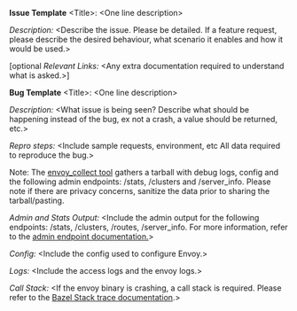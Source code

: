 **Issue Template**
&lt;Title&gt;: &lt;One line description&gt;

*Description:* &lt;Describe the issue. Please be detailed.
If a feature request, please describe the desired behaviour, what 
scenario it enables and how it would be used.&gt;

[optional *Relevant Links:* &lt;Any extra documentation required to 
understand what is asked.>]

**Bug Template**
&lt;Title&gt;: &lt;One line description&gt;

*Description:* &lt;What issue is being seen? Describe what should be 
happening instead of the bug, ex not a crash, a value should be returned,
etc.&gt;

*Repro steps:* &lt;Include sample requests, environment, etc All data 
required to reproduce the bug.&gt;

Note: The [envoy_collect tool](https://github.com/envoyproxy/envoy/blob/master/tools/envoy_collect/README.md)
gathers a tarball with debug logs, config and the following admin 
endpoints: /stats, /clusters and /server_info. Please note if there are
privacy concerns, sanitize the data prior to sharing the tarball/pasting. 

*Admin and Stats Output:* &lt;Include the admin output for the following
endpoints: /stats, /clusters, /routes, /server_info. For more 
information, refer to the [admin endpoint documentation.](https://envoyproxy.github.io/envoy/operations/admin.html)&gt;

*Config:* &lt;Include the config used to configure Envoy.&gt;

*Logs:* &lt;Include the access logs and the envoy logs.&gt;

*Call Stack:* &lt;If the envoy binary is crashing, a call stack is required.
Please refer to the [Bazel Stack trace documentation](https://github.com/envoyproxy/envoy/tree/master/bazel#stack-trace-symbol-resolution).&gt;
